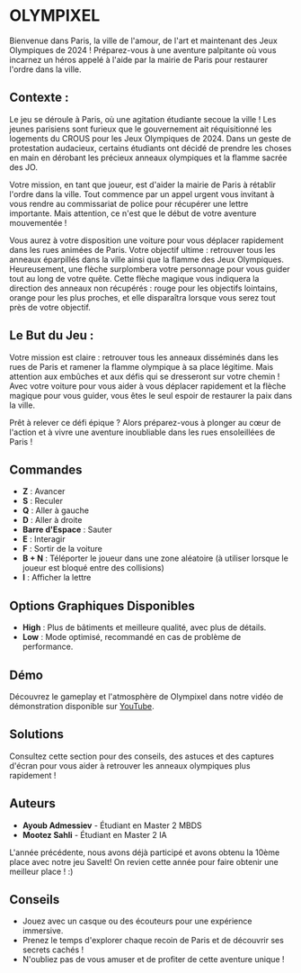 # OLYMPIXEL

Bienvenue dans Paris, la ville de l'amour, de l'art et maintenant des Jeux Olympiques de 2024 ! Préparez-vous à une aventure palpitante où vous incarnez un héros appelé à l'aide par la mairie de Paris pour restaurer l'ordre dans la ville.

## Contexte :

Le jeu se déroule à Paris, où une agitation étudiante secoue la ville ! Les jeunes parisiens sont furieux que le gouvernement ait réquisitionné les logements du CROUS pour les Jeux Olympiques de 2024. Dans un geste de protestation audacieux, certains étudiants ont décidé de prendre les choses en main en dérobant les précieux anneaux olympiques et la flamme sacrée des JO.

Votre mission, en tant que joueur, est d'aider la mairie de Paris à rétablir l'ordre dans la ville. Tout commence par un appel urgent vous invitant à vous rendre au commissariat de police pour récupérer une lettre importante. Mais attention, ce n'est que le début de votre aventure mouvementée !

Vous aurez à votre disposition une voiture pour vous déplacer rapidement dans les rues animées de Paris. Votre objectif ultime : retrouver tous les anneaux éparpillés dans la ville ainsi que la flamme des Jeux Olympiques. Heureusement, une flèche surplombera votre personnage pour vous guider tout au long de votre quête. Cette flèche magique vous indiquera la direction des anneaux non récupérés : rouge pour les objectifs lointains, orange pour les plus proches, et elle disparaîtra lorsque vous serez tout près de votre objectif.

## Le But du Jeu :

Votre mission est claire : retrouver tous les anneaux disséminés dans les rues de Paris et ramener la flamme olympique à sa place légitime. Mais attention aux embûches et aux défis qui se dresseront sur votre chemin ! Avec votre voiture pour vous aider à vous déplacer rapidement et la flèche magique pour vous guider, vous êtes le seul espoir de restaurer la paix dans la ville.

Prêt à relever ce défi épique ? Alors préparez-vous à plonger au cœur de l'action et à vivre une aventure inoubliable dans les rues ensoleillées de Paris !


## Commandes

- **Z** : Avancer
- **S** : Reculer
- **Q** : Aller à gauche
- **D** : Aller à droite
- **Barre d'Espace** : Sauter
- **E** : Interagir
- **F** : Sortir de la voiture
- **B + N** : Téléporter le joueur dans une zone aléatoire (à utiliser lorsque le joueur est bloqué entre des collisions)
- **I** : Afficher la lettre

## Options Graphiques Disponibles

- **High** : Plus de bâtiments et meilleure qualité, avec plus de détails.
- **Low** : Mode optimisé, recommandé en cas de problème de performance.

## Démo

Découvrez le gameplay et l'atmosphère de Olympixel dans notre vidéo de démonstration disponible sur [YouTube](lien_youtube).

## Solutions

Consultez cette section pour des conseils, des astuces et des captures d'écran pour vous aider à retrouver les anneaux olympiques plus rapidement !

## Auteurs

- **Ayoub Admessiev** - Étudiant en Master 2 MBDS
- **Mootez Sahli** - Étudiant en Master 2 IA
    
L'année précédente, nous avons déjà participé et avons obtenu la 10ème place avec notre jeu SaveIt! On revien cette année pour faire obtenir une meilleur place ! :)

## Conseils

- Jouez avec un casque ou des écouteurs pour une expérience immersive.
- Prenez le temps d'explorer chaque recoin de Paris et de découvrir ses secrets cachés !
- N'oubliez pas de vous amuser et de profiter de cette aventure unique !

